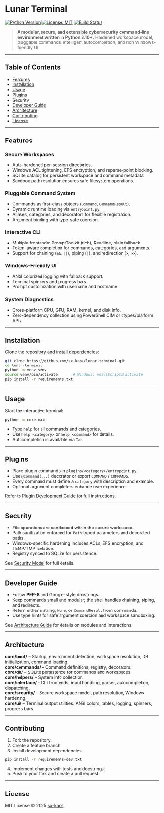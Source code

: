 # Lunar Terminal

[![Python Version](https://img.shields.io/badge/python-3.10+-blue.svg)](https://www.python.org/)
[![License: MIT](https://img.shields.io/badge/License-MIT-green.svg)](LICENSE)
[![Build Status](https://img.shields.io/badge/build-passing-brightgreen.svg)](#)

> **A modular, secure, and extensible cybersecurity command-line environment written in Python 3.10+.**
> Hardened workspace model, pluggable commands, intelligent autocompletion, and rich Windows-friendly UI.

---

## Table of Contents

- [Features](#features)
- [Installation](#installation)
- [Usage](#usage)
- [Plugins](https://github.com/sx-kaos/lunar-terminal/blob/main/docs/PLUGINS.md)
- [Security](#SECURIRY.MD)
- [Developer Guide](#DEV_GUIDE.MD)
- [Architecture](#ARCHITECTURE.MD)
- [Contributing](#contributing)
- [License](#license)

---

## Features

### Secure Workspaces
- Auto-hardened per-session directories.
- Windows ACL tightening, EFS encryption, and reparse-point blocking.
- SQLite catalog for persistent workspace and command metadata.
- Sandbox path resolution ensures safe filesystem operations.

### Pluggable Command System
- Commands as first-class objects (`Command`, `CommandResult`).
- Dynamic runtime loading via `entrypoint.py`.
- Aliases, categories, and decorators for flexible registration.
- Argument binding with type-safe coercion.

### Interactive CLI
- Multiple frontends: PromptToolkit (rich), Readline, plain fallback.
- Token-aware completion for commands, categories, and arguments.
- Support for chaining (`&&`, `||`), piping (`|`), and redirection (`>`, `>>`).

### Windows-Friendly UI
- ANSI colorized logging with fallback support.
- Terminal spinners and progress bars.
- Prompt customization with username and hostname.

### System Diagnostics
- Cross-platform CPU, GPU, RAM, kernel, and disk info.
- Zero-dependency collection using PowerShell CIM or ctypes/platform APIs.

---

## Installation

Clone the repository and install dependencies:

```bash
git clone https://github.com/sx-kaos/lunar-terminal.git
cd lunar-terminal
python -m venv venv
source venv/bin/activate       # Windows: venv\Scripts\activate
pip install -r requirements.txt
```

---

## Usage

Start the interactive terminal:

```bash
python -m core.main
```

- Type `help` for all commands and categories.
- Use `help <category>` or `help <command>` for details.
- Autocompletion is available via `Tab`.

---

## Plugins

- Place plugin commands in `plugins/<category>/entrypoint.py`.
- Use `@command(...)` decorator or export `COMMAND` / `COMMANDS`.
- Every command must define a `category` with description and example.
- Optional argument completers enhance user experience.

Refer to [Plugin Development Guide](PLUGINS.md) for full instructions.

---

## Security

- File operations are sandboxed within the secure workspace.
- Path sanitization enforced for `Path`-typed parameters and decorated paths.
- Windows-specific hardening includes ACLs, EFS encryption, and TEMP/TMP isolation.
- Registry synced to SQLite for persistence.

See [Security Model](SECURITY.md) for full details.

---

## Developer Guide

- Follow **PEP-8** and Google-style docstrings.
- Keep commands small and modular; the shell handles chaining, piping, and redirects.
- Return either a string, `None`, or `CommandResult` from commands.
- Use type hints for safe argument coercion and workspace sandboxing.

See [Architecture Guide](ARCHITECTURE.md) for details on modules and interactions.

---

## Architecture

**core/boot/** – Startup, environment detection, workspace resolution, DB initialization, command loading.  
**core/commands/** – Command definitions, registry, decorators.  
**core/db/** – SQLite persistence for commands and workspaces.  
**core/helpers/** – System info collection.  
**core/interface/** – CLI frontends, input handling, parser, autocompletion, dispatching.  
**core/security/** – Secure workspace model, path resolution, Windows hardening.  
**core/ui/** – Terminal output utilities: ANSI colors, tables, logging, spinners, progress bars.

---

## Contributing

1. Fork the repository.
2. Create a feature branch.
3. Install development dependencies:

```bash
pip install -r requirements-dev.txt
```

4. Implement changes with tests and docstrings.
5. Push to your fork and create a pull request.

---

## License

MIT License © 2025 [sx-kaos](https://github.com/sx-kaos/lunar-terminal)

